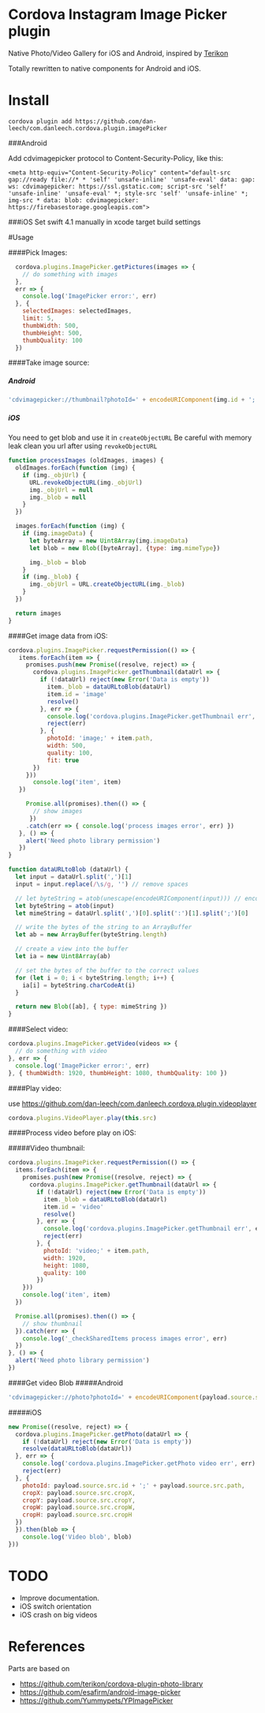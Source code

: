 # Cordova Instagram Image Picker plugin

Native Photo/Video Gallery for iOS and Android, inspired by [Terikon](https://github.com/terikon/cordova-plugin-photo-library)

Totally rewritten to native components for Android and iOS.


# Install
```
cordova plugin add https://github.com/dan-leech/com.danleech.cordova.plugin.imagePicker
```

###Android

Add cdvimagepicker protocol  to Content-Security-Policy, like this:

```
<meta http-equiv="Content-Security-Policy" content="default-src gap://ready file://* * 'self' 'unsafe-inline' 'unsafe-eval' data: gap: ws: cdvimagepicker: https://ssl.gstatic.com; script-src 'self' 'unsafe-inline' 'unsafe-eval' *; style-src 'self' 'unsafe-inline' *; img-src * data: blob: cdvimagepicker: https://firebasestorage.googleapis.com">
```

###iOS
Set swift 4.1 manually in xcode target build settings

#Usage

####Pick Images:
```js
  cordova.plugins.ImagePicker.getPictures(images => {
    // do something with images      
  },
  err => {
    console.log('ImagePicker error:', err)
  }, { 
    selectedImages: selectedImages, 
    limit: 5, 
    thumbWidth: 500, 
    thumbHeight: 500, 
    thumbQuality: 100 
  })
```

####Take image source:
##### Android
```js
'cdvimagepicker://thumbnail?photoId=' + encodeURIComponent(img.id + ';' + img.path) + '&width=500&height=500&quality=100&cropX=' + img.cropX + '&cropY=' + img.cropY + '&cropW=' + img.cropW + '&cropH=' + img.cropH
```

##### iOS
You need to get blob and use it in `createObjectURL`
Be careful with memory leak clean you url after using `revokeObjectURL`
```js
function processImages (oldImages, images) {
  oldImages.forEach(function (img) {
    if (img._objUrl) {
      URL.revokeObjectURL(img._objUrl)
      img._objUrl = null
      img._blob = null
    }
  })

  images.forEach(function (img) {
    if (img.imageData) {
      let byteArray = new Uint8Array(img.imageData)
      let blob = new Blob([byteArray], {type: img.mimeType})

      img._blob = blob
    }
    if (img._blob) {
      img._objUrl = URL.createObjectURL(img._blob)
    }
  })

  return images
}
```

####Get image data from iOS:
```js
cordova.plugins.ImagePicker.requestPermission(() => {
   items.forEach(item => {
     promises.push(new Promise((resolve, reject) => {
       cordova.plugins.ImagePicker.getThumbnail(dataUrl => {
         if (!dataUrl) reject(new Error('Data is empty'))
           item._blob = dataURLtoBlob(dataUrl)
           item.id = 'image'
           resolve()
         }, err => {
           console.log('cordova.plugins.ImagePicker.getThumbnail err', err)
           reject(err)
         }, {
           photoId: 'image;' + item.path,
           width: 500,
           quality: 100,
           fit: true
       })
     }))
       console.log('item', item)
   })

     Promise.all(promises).then(() => { 
       // show images
      })
     .catch(err => { console.log('process images error', err) })
   }, () => {
     alert('Need photo library permission')
   })
}

function dataURLtoBlob (dataUrl) {
  let input = dataUrl.split(',')[1]
  input = input.replace(/\s/g, '') // remove spaces

  // let byteString = atob(unescape(encodeURIComponent(input))) // encoded url
  let byteString = atob(input)
  let mimeString = dataUrl.split(',')[0].split(':')[1].split(';')[0]

  // write the bytes of the string to an ArrayBuffer
  let ab = new ArrayBuffer(byteString.length)

  // create a view into the buffer
  let ia = new Uint8Array(ab)

  // set the bytes of the buffer to the correct values
  for (let i = 0; i < byteString.length; i++) {
    ia[i] = byteString.charCodeAt(i)
  }

  return new Blob([ab], { type: mimeString })
}
```

####Select video:
```js
cordova.plugins.ImagePicker.getVideo(videos => {
  // do something with video
}, err => {
  console.log('ImagePicker error:', err)
}, { thumbWidth: 1920, thumbHeight: 1080, thumbQuality: 100 })
```

####Play video:

use https://github.com/dan-leech/com.danleech.cordova.plugin.videoplayer
```js
cordova.plugins.VideoPlayer.play(this.src)
```

####Process video before play on iOS:

#####Video thumbnail:
```js
cordova.plugins.ImagePicker.requestPermission(() => {
  items.forEach(item => {
    promises.push(new Promise((resolve, reject) => {
      cordova.plugins.ImagePicker.getThumbnail(dataUrl => {
        if (!dataUrl) reject(new Error('Data is empty'))
          item._blob = dataURLtoBlob(dataUrl)
          item.id = 'video'
          resolve()
        }, err => {
          console.log('cordova.plugins.ImagePicker.getThumbnail err', err)
          reject(err)
        }, {
          photoId: 'video;' + item.path,
          width: 1920,
          height: 1080,
          quality: 100
        })
    }))
    console.log('item', item)
  })

  Promise.all(promises).then(() => {
    // show thumbnail
  }).catch(err => {
    console.log('_checkSharedItems process images error', err)
  })
}, () => {
  alert('Need photo library permission')
})
```

####Get video Blob
#####Android
```js
'cdvimagepicker://photo?photoId=' + encodeURIComponent(payload.source.src.id + ';' + payload.source.src.path
```
#####iOS
```js
new Promise((resolve, reject) => {
  cordova.plugins.ImagePicker.getPhoto(dataUrl => {
    if (!dataUrl) reject(new Error('Data is empty'))
    resolve(dataURLtoBlob(dataUrl))
  }, err => {
    console.log('cordova.plugins.ImagePicker.getPhoto video err', err)
    reject(err)
  }, {
    photoId: payload.source.src.id + ';' + payload.source.src.path,
    cropX: payload.source.src.cropX,
    cropY: payload.source.src.cropY,
    cropW: payload.source.src.cropW,
    cropH: payload.source.src.cropH
  })
  }).then(blob => {
    console.log('Video blob', blob)
}))
```

# TODO

- Improve documentation.
- iOS switch orientation
- iOS crash on big videos

# References

Parts are based on

- https://github.com/terikon/cordova-plugin-photo-library
- https://github.com/esafirm/android-image-picker
- https://github.com/Yummypets/YPImagePicker
